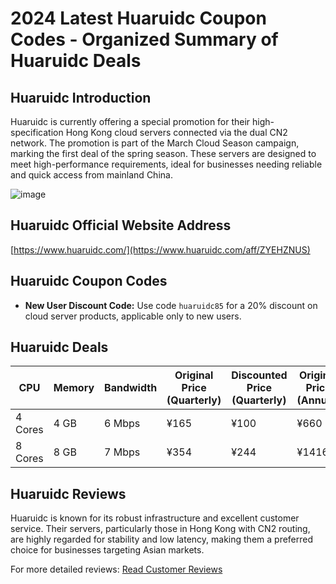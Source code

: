 # 2024 Latest Huaruidc Coupon Codes - Organized Summary of Huaruidc Deals

## Huaruidc Introduction
Huaruidc is currently offering a special promotion for their high-specification Hong Kong cloud servers connected via the dual CN2 network. The promotion is part of the March Cloud Season campaign, marking the first deal of the spring season. These servers are designed to meet high-performance requirements, ideal for businesses needing reliable and quick access from mainland China.

![image](https://github.com/nerviscalde/Huaruidc/assets/167671606/77d074c8-1ff2-4a55-845b-23297a9e8b15)

## Huaruidc Official Website Address
[https://www.huaruidc.com/](https://www.huaruidc.com/aff/ZYEHZNUS)

## Huaruidc Coupon Codes
- **New User Discount Code:** Use code `huaruidc85` for a 20% discount on cloud server products, applicable only to new users.

## Huaruidc Deals

| CPU   | Memory | Bandwidth | Original Price (Quarterly) | Discounted Price (Quarterly) | Original Price (Annual) | Discounted Price (Annual) | Purchase Link                                      |
|-------|--------|-----------|----------------------------|-----------------------------|-------------------------|--------------------------|----------------------------------------------------|
| 4 Cores | 4 GB  | 6 Mbps    | ¥165                        | ¥100                         | ¥660                     | ¥399                     | [Purchase](https://www.huaruidc.com/aff/ZYEHZNUS) |
| 8 Cores | 8 GB  | 7 Mbps    | ¥354                        | ¥244                         | ¥1416                    | ¥699                     | [Purchase](https://www.huaruidc.com/aff/ZYEHZNUS) |

## Huaruidc Reviews
Huaruidc is known for its robust infrastructure and excellent customer service. Their servers, particularly those in Hong Kong with CN2 routing, are highly regarded for stability and low latency, making them a preferred choice for businesses targeting Asian markets.

For more detailed reviews:
[Read Customer Reviews](https://www.huaruidc.com/aff/ZYEHZNUS)
